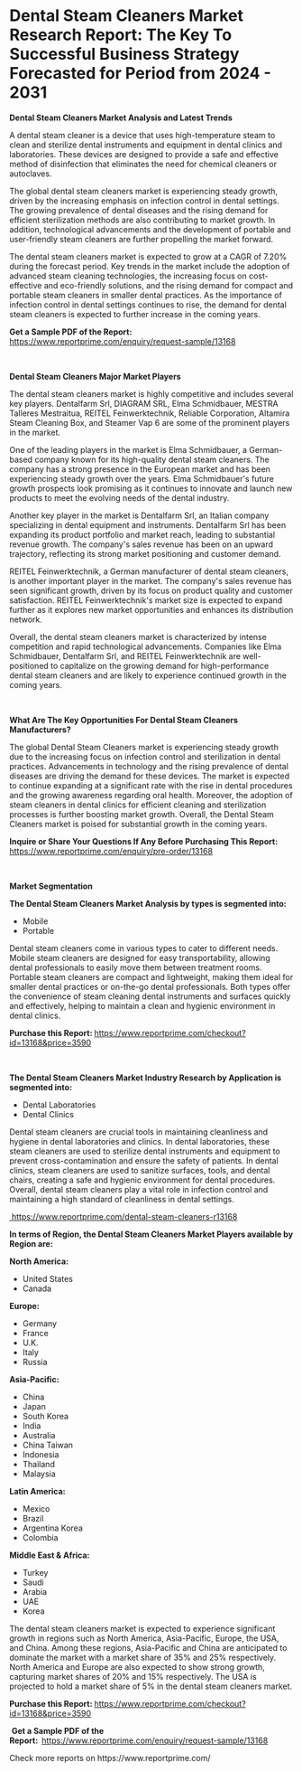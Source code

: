 <p><h1>Dental Steam Cleaners Market Research Report: The Key To Successful Business Strategy Forecasted for Period from 2024 - 2031</h1></p><p><strong>Dental Steam Cleaners Market Analysis and Latest Trends</strong></p>
<p><p>A dental steam cleaner is a device that uses high-temperature steam to clean and sterilize dental instruments and equipment in dental clinics and laboratories. These devices are designed to provide a safe and effective method of disinfection that eliminates the need for chemical cleaners or autoclaves.</p><p>The global dental steam cleaners market is experiencing steady growth, driven by the increasing emphasis on infection control in dental settings. The growing prevalence of dental diseases and the rising demand for efficient sterilization methods are also contributing to market growth. In addition, technological advancements and the development of portable and user-friendly steam cleaners are further propelling the market forward.</p><p>The dental steam cleaners market is expected to grow at a CAGR of 7.20% during the forecast period. Key trends in the market include the adoption of advanced steam cleaning technologies, the increasing focus on cost-effective and eco-friendly solutions, and the rising demand for compact and portable steam cleaners in smaller dental practices. As the importance of infection control in dental settings continues to rise, the demand for dental steam cleaners is expected to further increase in the coming years.</p></p>
<p><strong>Get a Sample PDF of the Report:&nbsp;</strong> <a href="https://www.reportprime.com/enquiry/request-sample/13168">https://www.reportprime.com/enquiry/request-sample/13168</a></p>
<p>&nbsp;</p>
<p><strong>Dental Steam Cleaners Major Market Players</strong></p>
<p><p>The dental steam cleaners market is highly competitive and includes several key players. Dentalfarm Srl, DIAGRAM SRL, Elma Schmidbauer, MESTRA Talleres Mestraitua, REITEL Feinwerktechnik, Reliable Corporation, Altamira Steam Cleaning Box, and Steamer Vap 6 are some of the prominent players in the market.</p><p>One of the leading players in the market is Elma Schmidbauer, a German-based company known for its high-quality dental steam cleaners. The company has a strong presence in the European market and has been experiencing steady growth over the years. Elma Schmidbauer's future growth prospects look promising as it continues to innovate and launch new products to meet the evolving needs of the dental industry.</p><p>Another key player in the market is Dentalfarm Srl, an Italian company specializing in dental equipment and instruments. Dentalfarm Srl has been expanding its product portfolio and market reach, leading to substantial revenue growth. The company's sales revenue has been on an upward trajectory, reflecting its strong market positioning and customer demand.</p><p>REITEL Feinwerktechnik, a German manufacturer of dental steam cleaners, is another important player in the market. The company's sales revenue has seen significant growth, driven by its focus on product quality and customer satisfaction. REITEL Feinwerktechnik's market size is expected to expand further as it explores new market opportunities and enhances its distribution network.</p><p>Overall, the dental steam cleaners market is characterized by intense competition and rapid technological advancements. Companies like Elma Schmidbauer, Dentalfarm Srl, and REITEL Feinwerktechnik are well-positioned to capitalize on the growing demand for high-performance dental steam cleaners and are likely to experience continued growth in the coming years.</p></p>
<p>&nbsp;</p>
<p><strong>What Are The Key Opportunities For Dental Steam Cleaners Manufacturers?</strong></p>
<p><p>The global Dental Steam Cleaners market is experiencing steady growth due to the increasing focus on infection control and sterilization in dental practices. Advancements in technology and the rising prevalence of dental diseases are driving the demand for these devices. The market is expected to continue expanding at a significant rate with the rise in dental procedures and the growing awareness regarding oral health. Moreover, the adoption of steam cleaners in dental clinics for efficient cleaning and sterilization processes is further boosting market growth. Overall, the Dental Steam Cleaners market is poised for substantial growth in the coming years.</p></p>
<p><strong>Inquire or Share Your Questions If Any Before Purchasing This Report:</strong> <a href="https://www.reportprime.com/enquiry/pre-order/13168">https://www.reportprime.com/enquiry/pre-order/13168</a></p>
<p>&nbsp;</p>
<p><strong>Market Segmentation</strong></p>
<p><strong>The Dental Steam Cleaners Market Analysis by types is segmented into:</strong></p>
<p><ul><li>Mobile</li><li>Portable</li></ul></p>
<p><p>Dental steam cleaners come in various types to cater to different needs. Mobile steam cleaners are designed for easy transportability, allowing dental professionals to easily move them between treatment rooms. Portable steam cleaners are compact and lightweight, making them ideal for smaller dental practices or on-the-go dental professionals. Both types offer the convenience of steam cleaning dental instruments and surfaces quickly and effectively, helping to maintain a clean and hygienic environment in dental clinics.</p></p>
<p><strong>Purchase this Report:&nbsp;</strong><a href="https://www.reportprime.com/checkout?id=13168&price=3590">https://www.reportprime.com/checkout?id=13168&price=3590</a></p>
<p>&nbsp;</p>
<p><strong>The Dental Steam Cleaners Market Industry Research by Application is segmented into:</strong></p>
<p><ul><li>Dental Laboratories</li><li>Dental Clinics</li></ul></p>
<p><p>Dental steam cleaners are crucial tools in maintaining cleanliness and hygiene in dental laboratories and clinics. In dental laboratories, these steam cleaners are used to sterilize dental instruments and equipment to prevent cross-contamination and ensure the safety of patients. In dental clinics, steam cleaners are used to sanitize surfaces, tools, and dental chairs, creating a safe and hygienic environment for dental procedures. Overall, dental steam cleaners play a vital role in infection control and maintaining a high standard of cleanliness in dental settings.</p></p>
<p><a href="https://www.reportprime.com/dental-steam-cleaners-r13168">&nbsp;https://www.reportprime.com/dental-steam-cleaners-r13168</a></p>
<p><strong>In terms of Region, the Dental Steam Cleaners Market Players available by Region are:</strong></p>
<p>
    <p> <strong> North America: </strong>
        <ul>
            <li>United States</li>
            <li>Canada</li>
        </ul>
        </p> 
    <p> <strong> Europe: </strong>
        <ul>
            <li>Germany</li>
            <li>France</li>
            <li>U.K.</li>
            <li>Italy</li>
            <li>Russia</li>
        </ul>
        </p> 
    <p> <strong> Asia-Pacific: </strong>
        <ul>
            <li>China</li>
            <li>Japan</li>
            <li>South Korea</li>
            <li>India</li>
            <li>Australia</li>
            <li>China Taiwan</li>
            <li>Indonesia</li>
            <li>Thailand</li>
            <li>Malaysia</li>
        </ul>
        </p> 
    <p> <strong> Latin America: </strong>
        <ul>
            <li>Mexico</li>
            <li>Brazil</li>
            <li>Argentina Korea</li>
            <li>Colombia</li>
        </ul>
        </p> 
    <p> <strong> Middle East & Africa: </strong>
        <ul>
            <li>Turkey</li>
            <li>Saudi</li>
            <li>Arabia</li>
            <li>UAE</li>
            <li>Korea</li>
        </ul>
    </p>
    </p>
<p><p>The dental steam cleaners market is expected to experience significant growth in regions such as North America, Asia-Pacific, Europe, the USA, and China. Among these regions, Asia-Pacific and China are anticipated to dominate the market with a market share of 35% and 25% respectively. North America and Europe are also expected to show strong growth, capturing market shares of 20% and 15% respectively. The USA is projected to hold a market share of 5% in the dental steam cleaners market.</p></p>
<p><strong>Purchase this Report: </strong><a href="https://www.reportprime.com/checkout?id=13168&price=3590">https://www.reportprime.com/checkout?id=13168&price=3590</a></p>
<p>&nbsp;<strong>Get a Sample PDF of the Report:&nbsp;&nbsp;</strong><a href="https://www.reportprime.com/enquiry/request-sample/13168">https://www.reportprime.com/enquiry/request-sample/13168</a></p>
<p><strong></strong></p>
<p>Check more reports on https://www.reportprime.com/</p>